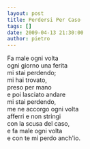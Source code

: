 ```yaml
---
layout: post
title: Perdersi Per Caso
tags: []
date: 2009-04-13 21:30:00
author: pietro
---
```

Fa male ogni volta<br/>ogni giorno una ferita<br/>mi stai perdendo;<br/>mi hai trovato,<br/>preso per mano<br/>e poi lasciato andare<br/>mi stai perdendo,<br/>me ne accorgo ogni volta<br/>afferri e non stringi<br/>con la scusa del caso,<br/>e fa male ogni volta<br/>e con te mi perdo anch'io.
